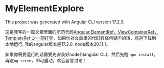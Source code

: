 # MyElementExplore

This project was generated with [Angular CLI](https://github.com/angular/angular-cli) version 17.2.0.

这是我写的一篇文章里面的示范代码[Angular ElementRef，ViewContainerRef，TemplateRef 之一网打尽](https://juejin.cn/post/7338388292969857024)，如果你对文章里的代码有任何疑问的话，欢迎下载到本地运行,
我的angular版本是17.2.0. node版本20.11.1。<br>

如果你需要运行的话需要先安装好node和angular CLI，然后先跑 `npm install`，再跑`ng serve`，即可启动。欢迎留言讨论！
